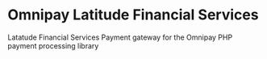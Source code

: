 # Omnipay Latitude Financial Services

Latatude Financial Services Payment gateway for the Omnipay PHP payment processing library
